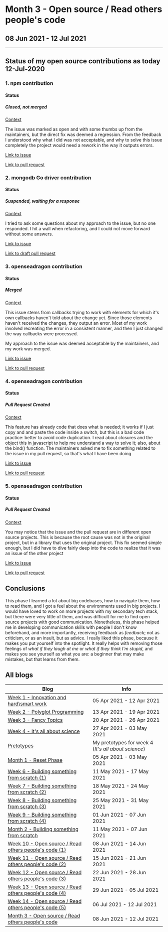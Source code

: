 # Month 3 - Open source / Read others people's code

## 08 Jun 2021 - 12 Jul 2021

---

## Status of my open source contributions as today 12-Jul-2020

### 1. npm contribution

#### Status

##### Closed, not merged

[Context](/Week_Pages/Week11_Jun.md)

The issue was marked as open and with some thumbs up from the maintainers, but the direct fix was deemed a regression. From the feedback I understood why what I did was not acceptable, and why to solve this issue completely the project would need a rework in the way it outputs errors.

[Link to issue](https://github.com/npm/cli/issues/2740)

[Link to pull request](https://github.com/npm/cli/pull/3437)

### 2. mongodb Go driver contribution

#### Status

##### Suspended, waiting for a response

[Context](/Week_Pages/Week12_Jun.md)

I tried to ask some questions about my approach to the issue, but no one responded. I hit a wall when refactoring, and I could not move forward without some answers.

[Link to issue](https://jira.mongodb.org/browse/GODRIVER-1953)

[Link to draft pull request](https://github.com/mongodb/mongo-go-driver/pull/692)

### 3. openseadragon contribution

#### Status

##### Merged

[Context](/Week_Pages/Week13_Jun.md)

This issue stems from callbacks trying to work with elements for which it's own callbacks haven't told about the change yet. Since those elements haven't received the changes, they output an error. Most of my work involved recreating the error in a consistent manner, and then I just changed the way callbacks were processed.

My approach to the issue was deemed acceptable by the maintainers, and my work was merged.

[Link to issue](https://github.com/openseadragon/openseadragon/issues/1843)

[Link to pull request](https://github.com/openseadragon/openseadragon/pull/2005)

### 4. openseadragon contribution

#### Status

##### Pull Request Created

[Context](/Week_Pages/Week14_Jun.md)

This feature has already code that does what is needed; it works if I just copy and and paste the code inside a switch, but this is a bad code practice: better to avoid code duplication. I read about closures and the object this in javascript to help me understand a way to solve it; also, about the bind() function. The maintainers asked me to fix something related to the issue in my pull request, so that's what I have been doing

[Link to issue](https://github.com/openseadragon/openseadragon/issues/1718)

[Link to pull request](https://github.com/openseadragon/openseadragon/pull/2007)

### 5. openseadragon contribution

#### Status

##### Pull Request Created

[Context](/Week_Pages/Week14_Jun.md)

You may notice that the issue and the pull request are in different open source projects. This is because the root cause was not in the original project, but in a library that uses the original project. This fix seemed simple enough, but I did have to dive fairly deep into the code to realize that it was an issue of the other project

[Link to issue](https://github.com/openseadragon/openseadragon/issues/1831)

[Link to pull request](https://github.com/cuberis/openseadragon-curtain-sync/pull/9)

## Conclusions

This phase I learned a lot about big codebases, how to navigate them, how to read them, and I got a feel about the environments used in big projects. I would have loved to work on more projects with my secondary tech stack, but there were very little of them, and was difficult for me to find open source projects with good communication. Nonetheless, this phase helped me in developing communication skills with people I don't know beforehand, and more importantly, receiving feedback as *feedback*; not as criticism, or as an insult, but as advice. I really liked this phase, because it makes you put yourself into the spotlight. It really helps with removing those feelings of *what if they laugh at me* or *what if they think I'm stupid*, and makes you see yourself as what you are: a beginner that may make mistakes, but that learns from them.

## All blogs

| Blog | Info |
| --- | --- |
| [Week 1 - Innovation and hard\smart work](/Week_Pages/Week1_April.md) | 05 Apr 2021 - 12 Apr 2021 |
| [Week 2 - Polyglot Programming](/Week_Pages/Week2_April.md) | 13 Apr 2021 - 19 Apr 2021 |
| [Week 3 - Fancy Topics](/Week_Pages/Week3_April.md) | 20 Apr 2021 - 26 Apr 2021 |
| [Week 4 - It's all about science](/Week_Pages/Week4_April.md) | 27 Apr 2021 - 03 May 2021 |
| [Pretotypes](/Pretotypes/Pretotypes_April2021.md) | My pretotypes for week 4 (*It's all about science*) |
| [Month 1 - Reset Phase](/Month_Pages/Month1_April.md) | 05 Apr 2021 - 03 May 2021 |
| [Week 6 - Building something from scratch (1)](/Week_Pages/Week6_May.md) | 11 May 2021 - 17 May 2021 |
| [Week 7 - Building something from scratch (2)](/Week_Pages/Week7_May.md) | 18 May 2021 - 24 May 2021 |
| [Week 8 - Building something from scratch (3)](/Week_Pages/Week8_May.md) | 25 May 2021 - 31 May 2021 |
| [Week 9 - Building something from scratch (4)](/Week_Pages/Week9_Jun.md) | 01 Jun 2021 - 07 Jun 2021 |
| [Month 2 - Building something from scratch](/Month_Pages/Month2_May.md) | 11 May 2021 - 07 Jun 2021 |
| [Week 10 - Open source / Read others people's code (1)](/Week_Pages/Week10_Jun.md) | 08 Jun 2021 - 14 Jun 2021 |
| [Week 11 - Open source / Read others people's code (2)](/Week_Pages/Week11_Jun.md) | 15 Jun 2021 - 21 Jun 2021 |
| [Week 12 - Open source / Read others people's code (3)](/Week_Pages/Week12_Jun.md) | 22 Jun 2021 - 28 Jun 2021 |
| [Week 13 - Open source / Read others people's code (4)](/Week_Pages/Week13_Jun.md) | 29 Jun 2021 - 05 Jul 2021 |
| [Week 14 - Open source / Read others people's code (5)](/Week_Pages/Week14_Jul.md) | 06 Jul 2021 - 12 Jul 2021 |
| [Month 3 - Open source / Read others people's code](/Month_Pages/Month3_June.md) | 08 Jun 2021 - 12 Jul 2021 |
